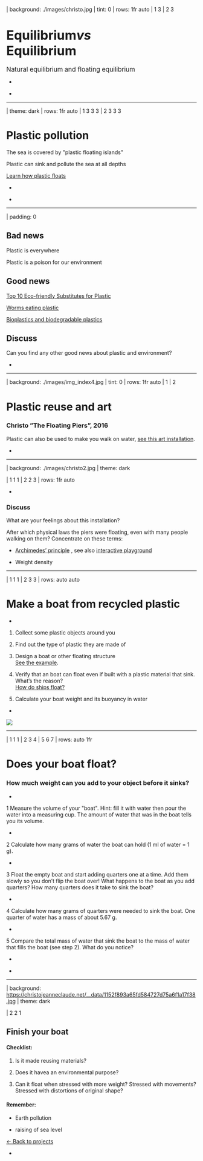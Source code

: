 | background: ./images/christo.jpg
| tint: 0
| rows: 1fr auto
| 1 3
| 2 3

# <big>Equilibrium<var class="purple">vs</var><br>Equilibrium</big>

<big>Natural equilibrium and floating equilibrium</big>

-

<f-next-button title="Start" />

-

---

| theme: dark
| rows: 1fr auto
| 1 3 3 3
| 2 3 3 3

# Plastic pollution

The sea is covered by "plastic floating islands"

Plastic can sink and pollute the sea at all depths

<a class="tertiary" href="../plastics" target="_blank">Learn how plastic floats</a>

-

<f-next-button title="Is there any hope?" />

-

<f-video src="https://www.youtube.com?v=31CdhLMV7Es" />

---

| padding: 0

<section><section>

<!--***KJ: Replace image, this is just a placeholder***-->

## Bad news

Plastic is everywhere

Plastic is a poison for our environment

## Good news

<a href="https://science.howstuffworks.com/environmental/green-tech/sustainable/5-plastic-substitutes.htm" target="_blank">Top 10 Eco-friendly Substitutes for Plastic</a>

<a href="https://news.nationalgeographic.com/2017/04/wax-worms-eat-plastic-polyethylene-trash-pollution-cleanup/" target="_blank">Worms eating plastic</a>

<a href="https://www.explainthatstuff.com/bioplastics.html" target="_blank">Bioplastics and biodegradable plastics</a>

## Discuss

Can you find any other good news about plastic and environment?


<f-next-button title="Plastic reuse and art" />

</section></section>

-

<f-image src="https://farm1.staticflickr.com/57/172754318_6466ba655a_b.jpg" />

<!-- https://ccsearch.creativecommons.org/photos/37f183bb-d071-4d81-89d1-4d0bc626b851 -->

---

| background: ./images/img_index4.jpg
| tint: 0
| rows: 1fr auto
| 1
| 2

# Plastic reuse and art

### Christo ”The Floating Piers”, 2016

Plastic can also be used to make you walk on water, <a href="https://christojeanneclaude.net/projects/the-floating-piers" target="_new">see this art installation</a>.

<!--***KJ: Could there be just 1-2 sentences about the installation?***-->

-

<f-next-button title="Discuss" />

---

| background: ./images/christo2.jpg
| theme: dark

| 1 1 1
| 2 2 3
| rows: 1fr auto

-

### Discuss

What are your feelings about this installation?

After which physical laws the piers were floating, even with many people walking on them? Concentrate on these terms:

- <a href="https://www.britannica.com/science/Archimedes-principle" target="_blank">Archimedes’ principle</a> <!--***KJ: A very busy site :(***-->, see also <a href="https://phet.colorado.edu/sims/density-and-buoyancy/buoyancy_en.html">interactive playground</a> <!--***KJ: Requires Flash that is less and less available in browsers***-->

- Weight density

<f-next-button title="Create you own floating structure" />

---

| 1 1 1
| 2 3 3
| rows: auto auto

# Make a boat from recycled plastic

-

1. Collect some plastic objects around you  

2. Find out the type of plastic they are made of

3. Design a boat or other floating structure<br><a href="https://observers.france24.com/en/20170804-tunisia-holds-world-first-sea-race-boats-made-out-recycled-materials" target="_new">See the example</a>.

4. Verify that an boat can float even if built with a plastic material that sink. What’s the reason?<br><a href="https://www.youtube.com/watch?v=xniW3_afO-0" target="_blank">How do ships float?</a>

5. Calculate your boat weight and its buoyancy in water

<f-next-button title="Does your boat float?" />

-

<img src="https://scd.observers.france24.com/files/imagecache/1024x576/article_images/teaser_tunisie_1.jpg" />

<!--***KJ: Image source / copyright?***-->

---

| 1 1 1
| 2 3 4
| 5 6 7
| rows: auto 1fr

# Does your boat float?

### How much weight can you add to your object before it sinks?

-

<span class="bullet">1</span> Measure the volume of your "boat". Hint: fill it with water then pour the water into a measuring cup. The amount of water that was in the boat tells you its volume.

-

<span class="bullet">2</span> Calculate how many grams of water the boat can hold (1 ml of water = 1 g).

-

<span class="bullet">3</span> Float the empty boat and start adding quarters one at a time. Add them slowly so you don’t flip the boat over! What happens to the boat as you add quarters? How many quarters does it take to sink the boat?

-

<span class="bullet">4</span> Calculate how many grams of quarters were needed to sink the boat. One quarter of water has a mass of about 5.67 g.

-

<span class="bullet">5</span> Compare the total mass of water that sink the boat to the mass of water that fills the boat (see step 2). What do you notice?

-

<f-next-button title="Finish your boat" />

-

---

| background: https://christojeanneclaude.net/__data/1152f893a65fd584727d75a6f1a17f38.jpg
| theme: dark

| 2 2 1

## Finish your boat

#### Checklist:

1. Is it made reusing materials?

2. Does it havea an environmental purpose?

3. Can it float when stressed with more weight? Stressed with movements? Stressed with distortions of original shape?

#### Remember:

- Earth pollution

- raising of sea level

<a class="tertiary" href="..">← Back to projects</a>

-
